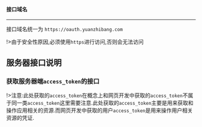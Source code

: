 #### 接口域名

---

接口域名统一为
`https://oauth.yuanzhibang.com`

!>由于安全性原因,必须使用`https`进行访问,否则会无法访问

## **服务器接口说明**

### **获取服务器端`access_token`的接口**

!>注意:此处获取的`access_token`在概念上和网页开发中获取的`access_token`不属于同一类`access_token`这里需要注意.此处获取的`access_token`主要是用来获取和操作应用相关的资源.而网页开发中获取的用户`access_token`是用来操作用户相关资源的凭证.
